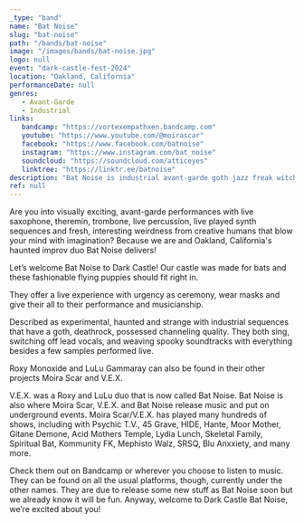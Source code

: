 ```yaml
---
_type: "band"
name: "Bat Noise"
slug: "bat-noise"
path: "/bands/bat-noise"
image: "/images/bands/bat-noise.jpg"
logo: null
event: "dark-castle-fest-2024"
location: "Oakland, California"
performanceDate: null
genres:
   - Avant-Garde
   - Industrial
links:
   bandcamp: "https://vortexempathxen.bandcamp.com"
   youtube: "https://www.youtube.com/@moirascar"
   facebook: "https://www.facebook.com/batnoise"
   instagram: "https://www.instagram.com/bat_noise"
   soundcloud: "https://soundcloud.com/atticeyes"
   linktree: "https://linktr.ee/batnoise"
description: "Bat Noise is industrial avant-garde goth jazz freak witch wave ceremony, formerly V.E.X. Vortex Empath Xen, Ventriloquest Ectoplasmold Xanaxax, synthpunk deathwave postpunk noise. Roxy Monoxide and LuLu Gammaray are also Moira Scar."
ref: null
---
```


Are you into visually exciting, avant-garde performances with live saxophone, theremin, trombone, live percussion, live played synth sequences and fresh, interesting weirdness from creative humans that blow your mind with imagination? Because we are and Oakland, California's haunted improv duo Bat Noise delivers!

Let’s welcome Bat Noise to Dark Castle! Our castle was made for bats and these fashionable flying puppies should fit right in.

They offer a live experience with urgency as ceremony, wear masks and give their all to their performance and musicianship.

Described as experimental, haunted and strange with industrial sequences that have a goth, deathrock, possessed channeling quality. They both sing, switching off lead vocals, and weaving spooky soundtracks with everything besides a few samples performed live.

Roxy Monoxide and LuLu Gammaray can also be found in their other projects Moira Scar and V.E.X.

V.E.X. was a Roxy and LuLu duo that is now called Bat Noise. Bat Noise is also where Moira Scar, V.E.X. and Bat Noise release music and put on underground events. Moira Scar/V.E.X. has played many hundreds of shows, including with Psychic T.V., 45 Grave, HIDE, Hante, Moor Mother, Gitane Demone, Acid Mothers Temple, Lydia Lunch, Skeletal Family, Spiritual Bat, Kommunity FK, Mephisto Walz, SRSQ, Blu Anxxiety, and many more.

Check them out on Bandcamp or wherever you choose to listen to music. They can be found on all the usual platforms, though, currently under the other names.
They are due to release some new stuff as Bat Noise soon but we already know it will be fun.
Anyway, welcome to Dark Castle Bat Noise, we’re excited about you!
